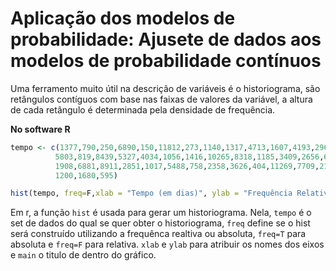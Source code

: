 # Aplicação dos modelos de probabilidade: Ajusete de dados aos modelos de probabilidade contínuos

Uma ferramento muito útil na descrição de variáveis é o historiograma, são retângulos contíguos com base nas faixas de valores da variável,  a altura de cada retângulo é determinada pela densidade de frequência.

**No software R**
```R
tempo <- c(1377,790,250,6890,150,11812,273,1140,1317,4713,1607,4193,2966,3570,1589,5089,
          5803,819,8439,5327,4034,1056,1416,10265,8318,1185,3409,2656,622,1149,9965,
          1908,6881,8911,2851,1017,5488,758,2358,3626,404,11269,7709,2142,6319,571,825,
          1200,1680,595)

hist(tempo, freq=F,xlab = "Tempo (em dias)", ylab = "Frequência Relativa", main = "")
```
Em r, a função `hist` é usada para gerar um historiograma. Nela, `tempo` é o set de dados do qual se quer obter o historiograma, `freq` define se o hist será construído utilizando a frequênca realtiva ou absoluta, `freq=T` para absoluta e `freq=F` para relativa. `xlab` e `ylab` para atribuir os nomes dos eixos e `main` o titulo de dentro do gráfico.